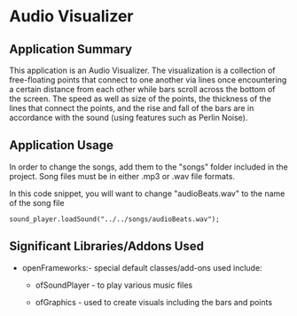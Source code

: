 # Audio Visualizer

**Application Summary**
------------------------

This application is an Audio Visualizer. The visualization is a collection of free-floating points that connect to one another via lines once encountering a certain distance from each other while bars scroll across the bottom of the screen. The speed as well as size of the points, the thickness of the lines that connect the points, and the rise and fall of the bars are in accordance with the sound (using features such as Perlin Noise).

**Application Usage**
------------------

In order to change the songs, add them to the "songs" folder included in the project. Song files must be in either .mp3 or .wav file formats.

In this code snippet, you will want to change "audioBeats.wav" to the name of the song file

    sound_player.loadSound("../../songs/audioBeats.wav");

**Significant Libraries/Addons Used**
-------------------------------------

* openFrameworks:- special default classes/add-ons used include:

    * ofSoundPlayer - to play various music files

    * ofGraphics - used to create visuals including the bars and points 



